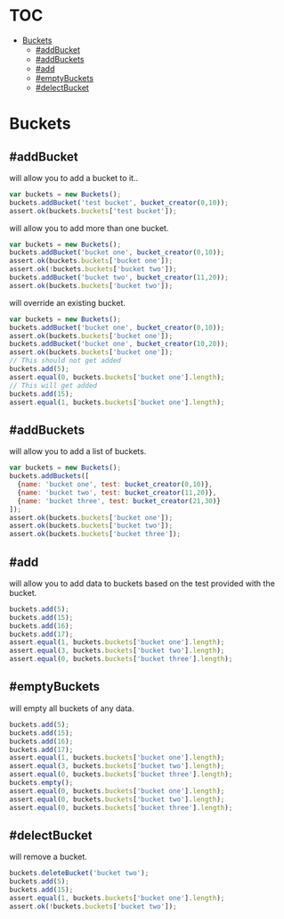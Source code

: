 # TOC
   - [Buckets](#buckets)
     - [#addBucket](#buckets-addbucket)
     - [#addBuckets](#buckets-addbuckets)
     - [#add](#buckets-add)
     - [#emptyBuckets](#buckets-emptybuckets)
     - [#delectBucket](#buckets-delectbucket)
<a name=""></a>
 
<a name="buckets"></a>
# Buckets
<a name="buckets-addbucket"></a>
## #addBucket
will allow you to add a bucket to it..

```js
var buckets = new Buckets();
buckets.addBucket('test bucket', bucket_creator(0,10));
assert.ok(buckets.buckets['test bucket']);
```

will allow you to add more than one bucket.

```js
var buckets = new Buckets();
buckets.addBucket('bucket one', bucket_creator(0,10));
assert.ok(buckets.buckets['bucket one']);
assert.ok(!buckets.buckets['bucket two']);
buckets.addBucket('bucket two', bucket_creator(11,20));
assert.ok(buckets.buckets['bucket two']);
```

will override an existing bucket.

```js
var buckets = new Buckets();
buckets.addBucket('bucket one', bucket_creator(0,10));
assert.ok(buckets.buckets['bucket one']);
buckets.addBucket('bucket one', bucket_creator(10,20));
assert.ok(buckets.buckets['bucket one']);
// This should not get added
buckets.add(5);
assert.equal(0, buckets.buckets['bucket one'].length);
// This will get added
buckets.add(15);
assert.equal(1, buckets.buckets['bucket one'].length);
```

<a name="buckets-addbuckets"></a>
## #addBuckets
will allow you to add a list of buckets.

```js
var buckets = new Buckets();
buckets.addBuckets([
  {name: 'bucket one', test: bucket_creator(0,10)},
  {name: 'bucket two', test: bucket_creator(11,20)},
  {name: 'bucket three', test: bucket_creator(21,30)}
]);
assert.ok(buckets.buckets['bucket one']);
assert.ok(buckets.buckets['bucket two']);
assert.ok(buckets.buckets['bucket three']);
```

<a name="buckets-add"></a>
## #add
will allow you to add data to buckets based on the test provided with the bucket.

```js
buckets.add(5);
buckets.add(15);
buckets.add(16);
buckets.add(17);
assert.equal(1, buckets.buckets['bucket one'].length);
assert.equal(3, buckets.buckets['bucket two'].length);
assert.equal(0, buckets.buckets['bucket three'].length);
```

<a name="buckets-emptybuckets"></a>
## #emptyBuckets
will empty all buckets of any data.

```js
buckets.add(5);
buckets.add(15);
buckets.add(16);
buckets.add(17);
assert.equal(1, buckets.buckets['bucket one'].length);
assert.equal(3, buckets.buckets['bucket two'].length);
assert.equal(0, buckets.buckets['bucket three'].length);
buckets.empty();
assert.equal(0, buckets.buckets['bucket one'].length);
assert.equal(0, buckets.buckets['bucket two'].length);
assert.equal(0, buckets.buckets['bucket three'].length);
```

<a name="buckets-delectbucket"></a>
## #delectBucket
will remove a bucket.

```js
buckets.deleteBucket('bucket two');
buckets.add(5);
buckets.add(15);
assert.equal(1, buckets.buckets['bucket one'].length);
assert.ok(!buckets.buckets['bucket two']);
```

